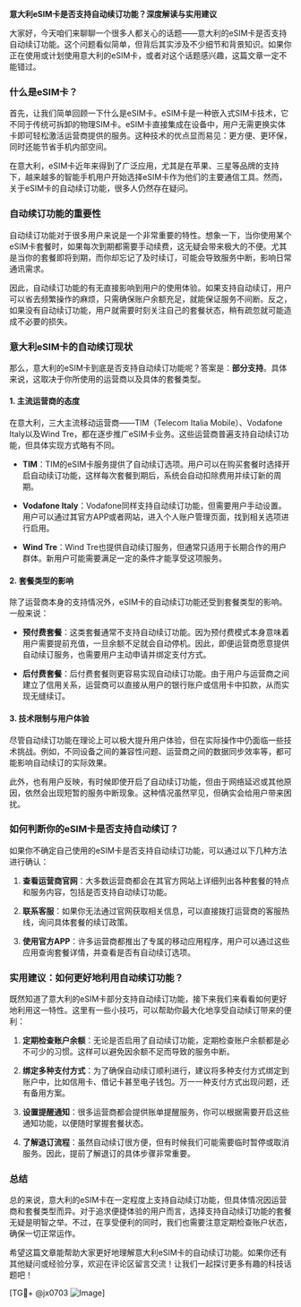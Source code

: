 **意大利eSIM卡是否支持自动续订功能？深度解读与实用建议**

大家好，今天咱们来聊聊一个很多人都关心的话题——意大利的eSIM卡是否支持自动续订功能。这个问题看似简单，但背后其实涉及不少细节和背景知识。如果你正在使用或计划使用意大利的eSIM卡，或者对这个话题感兴趣，这篇文章一定不能错过。

### 什么是eSIM卡？

首先，让我们简单回顾一下什么是eSIM卡。eSIM卡是一种嵌入式SIM卡技术，它不同于传统可拆卸的物理SIM卡。eSIM卡直接集成在设备中，用户无需更换实体卡即可轻松激活运营商提供的服务。这种技术的优点显而易见：更方便、更环保，同时还能节省手机内部空间。

在意大利，eSIM卡近年来得到了广泛应用，尤其是在苹果、三星等品牌的支持下，越来越多的智能手机用户开始选择eSIM卡作为他们的主要通信工具。然而，关于eSIM卡的自动续订功能，很多人仍然存在疑问。

### 自动续订功能的重要性

自动续订功能对于很多用户来说是一个非常重要的特性。想象一下，当你使用某个eSIM卡套餐时，如果每次到期都需要手动续费，这无疑会带来极大的不便。尤其是当你的套餐即将到期，而你却忘记了及时续订，可能会导致服务中断，影响日常通讯需求。

因此，自动续订功能的有无直接影响到用户的使用体验。如果支持自动续订，用户可以省去频繁操作的麻烦，只需确保账户余额充足，就能保证服务不间断。反之，如果没有自动续订功能，用户就需要时刻关注自己的套餐状态，稍有疏忽就可能造成不必要的损失。

### 意大利eSIM卡的自动续订现状

那么，意大利的eSIM卡到底是否支持自动续订功能呢？答案是：**部分支持**。具体来说，这取决于你所使用的运营商以及具体的套餐类型。

#### 1. 主流运营商的态度

在意大利，三大主流移动运营商——TIM（Telecom Italia Mobile）、Vodafone Italy以及Wind Tre，都在逐步推广eSIM卡业务。这些运营商普遍支持自动续订功能，但具体实现方式略有不同。

- **TIM**：TIM的eSIM卡服务提供了自动续订选项。用户可以在购买套餐时选择开启自动续订功能，这样每次套餐到期后，系统会自动扣除费用并续订新的周期。
  
- **Vodafone Italy**：Vodafone同样支持自动续订功能，但需要用户手动设置。用户可以通过其官方APP或者网站，进入个人账户管理页面，找到相关选项进行启用。

- **Wind Tre**：Wind Tre也提供自动续订服务，但通常只适用于长期合作的用户群体。新用户可能需要满足一定的条件才能享受这项服务。

#### 2. 套餐类型的影响

除了运营商本身的支持情况外，eSIM卡的自动续订功能还受到套餐类型的影响。一般来说：

- **预付费套餐**：这类套餐通常不支持自动续订功能。因为预付费模式本身意味着用户需要提前充值，一旦余额不足就会自动停机。因此，即便运营商愿意提供自动续订服务，也需要用户主动申请并绑定支付方式。

- **后付费套餐**：后付费套餐则更容易实现自动续订功能。由于用户与运营商之间建立了信用关系，运营商可以直接从用户的银行账户或信用卡中扣款，从而实现无缝续订。

#### 3. 技术限制与用户体验

尽管自动续订功能在理论上可以极大提升用户体验，但在实际操作中仍面临一些技术挑战。例如，不同设备之间的兼容性问题、运营商之间的数据同步效率等，都可能影响自动续订的实际效果。

此外，也有用户反映，有时候即使开启了自动续订功能，但由于网络延迟或其他原因，依然会出现短暂的服务中断现象。这种情况虽然罕见，但确实会给用户带来困扰。

### 如何判断你的eSIM卡是否支持自动续订？

如果你不确定自己使用的eSIM卡是否支持自动续订功能，可以通过以下几种方法进行确认：

1. **查看运营商官网**：大多数运营商都会在其官方网站上详细列出各种套餐的特点和服务内容，包括是否支持自动续订功能。

2. **联系客服**：如果你无法通过官网获取相关信息，可以直接拨打运营商的客服热线，询问具体套餐的续订政策。

3. **使用官方APP**：许多运营商都推出了专属的移动应用程序，用户可以通过这些应用查询套餐详情，并查看是否有自动续订选项。

### 实用建议：如何更好地利用自动续订功能？

既然知道了意大利的eSIM卡部分支持自动续订功能，接下来我们来看看如何更好地利用这一特性。这里有一些小技巧，可以帮助你最大化地享受自动续订带来的便利：

1. **定期检查账户余额**：无论是否启用了自动续订功能，定期检查账户余额都是必不可少的习惯。这样可以避免因余额不足而导致的服务中断。

2. **绑定多种支付方式**：为了确保自动续订顺利进行，建议将多种支付方式绑定到账户中，比如信用卡、借记卡甚至电子钱包。万一一种支付方式出现问题，还有备用方案。

3. **设置提醒通知**：很多运营商都会提供账单提醒服务，你可以根据需要开启这些通知功能，以便随时掌握套餐状态。

4. **了解退订流程**：虽然自动续订很方便，但有时候我们可能需要临时暂停或取消服务。因此，提前了解退订的具体步骤非常重要。

### 总结

总的来说，意大利的eSIM卡在一定程度上支持自动续订功能，但具体情况因运营商和套餐类型而异。对于追求便捷体验的用户而言，选择支持自动续订功能的套餐无疑是明智之举。不过，在享受便利的同时，我们也需要注意定期检查账户状态，确保一切正常运作。

希望这篇文章能帮助大家更好地理解意大利eSIM卡的自动续订功能。如果你还有其他疑问或经验分享，欢迎在评论区留言交流！让我们一起探讨更多有趣的科技话题吧！

[TG💪+ @jx0703 ![Image](https://github.com/user-attachments/assets/dbca1d08-cadb-493c-b0ec-ad6f7a83f270)]